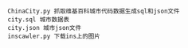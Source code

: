     ChinaCity.py 抓取维基百科城市代码数据生成sql和json文件
    city.sql 城市数据表
    city.json 城市json文件
    inscawler.py 下载ins上的图片
